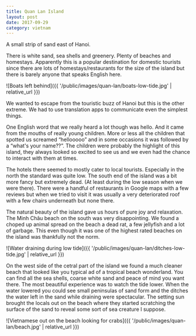 ```yaml
---
title: Quan Lan Island
layout: post
date: 2017-09-29
category: vietnam
---
```


A small strip of sand east of Hanoi. 
<!--more-->

There is white sand, sea shells and greenery. Plenty of beaches and homestays. Apparently this is a popular destination for domestic tourists since there are lots of homestays/restaurants for the size of the island but there is barely anyone that speaks English here.

![Boats left behind]({{ '/public/images/quan-lan/boats-low-tide.jpg' | relative_url }})

We wanted to escape from the touristic buzz of Hanoi but this is the other extreme. We had to use translation apps to communicate even the simplest things. 

One English word that we really heard a lot though was hello. And it came from the mouths of really young children. More or less all the children that spotted us screamed “hellooooo” and in some occasions it was followed by a “what's your name??”. The children were probably the highlight of this island, they always looked so excited to see us and we even had the chance to interact with them at times.

The hotels there seemed to mostly cater to local tourists. Especially in the north the standard was quite low. The south end of the island was a bit more fancy but extremely dead. (At least during the low season when we were there). There were a handful of restaurants in Google maps with a few reviews but when we tried to visit it was usually a very deteriorated roof with a few chairs underneath but none there. 

The natural beauty of the island gave us hours of pure joy and relaxation. The Minh Châu beach on the south was very disappointing. We found a choped up animal spread on the beach a dead rat, a few jellyfish and a lot of garbage. This even though it was one of the highest rated beaches on the island was thankfully not the norm.

![Water draining during low tide]({{ '/public/images/quan-lan/ditches-low-tide.jpg' | relative_url }})

On the west side of the cetral part of the island we found a much cleaner beach that looked like you typical ad of a tropical beach wonderland. You can find all the sea shells, coarse white sand and peace of mind you want there. The most beautiful experience was to watch the tide lower. When the water lowered you could see small peninsulas of sand form and the ditches the water left in the sand while draining were spectacular. The setting sun brought the locals out on the beach where they started scratching the surface of the sand to reveal some sort of sea creature I suppose. 

![Vietnamese out on the beach looking for crabs]({{ '/public/images/quan-lan/beach.jpg' | relative_url }})

